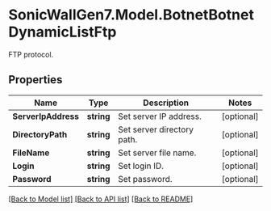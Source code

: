 # SonicWallGen7.Model.BotnetBotnetDynamicListFtp
FTP protocol.

## Properties

Name | Type | Description | Notes
------------ | ------------- | ------------- | -------------
**ServerIpAddress** | **string** | Set server IP address. | [optional] 
**DirectoryPath** | **string** | Set server directory path. | [optional] 
**FileName** | **string** | Set server file name. | [optional] 
**Login** | **string** | Set login ID. | [optional] 
**Password** | **string** | Set password. | [optional] 

[[Back to Model list]](../README.md#documentation-for-models) [[Back to API list]](../README.md#documentation-for-api-endpoints) [[Back to README]](../README.md)

